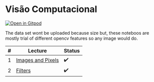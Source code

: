 # Visão Computacional 

[![Open in Gitpod](https://gitpod.io/button/open-in-gitpod.svg)](https://gitpod.io/#https://github.com/martinhofigueiredo/VC)

The data set wont be uploaded because size but, these noteboos are mostly trial of different opencv features so any image would do.

| # |                 Lecture                                   | Status |
|---| --------------------------------------------------------- |  ----  |
| 1 |[Images and Pixels](/2_Lecture_Images%20and%20Pixels.ipynb)|   ✔️   |
| 2 |[Filters](/3_Lecture_Filters.ipynb)                        |   ✔️   |